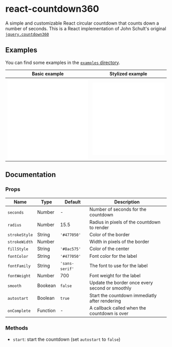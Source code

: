 # react-countdown360

A simple and customizable React circular countdown that counts down a number of seconds.
This is a React implementation of John Schult's original [`jquery.countdown360`](https://github.com/johnschult/jquery.countdown360)

## Examples

You can find some examples in the [`examples` directory](https://github.com/julienc91/react-countdown360/tree/master/examples).

| Basic example              | Stylized example              |
| -------------------------- |-------------------------------|
| ![Basic example][example1] | ![Stylized example][example2] |


[example1]: https://github.com/julienc91/react-countdown360/blob/master/doc/01_basic_countdown.gif "Baic example"
[example2]: https://github.com/julienc91/react-countdown360/blob/master/doc/02_stylized_countdown.gif "Stylized example"


## Documentation

### Props


| Name          | Type     | Default        | Description                                     |
|---------------|----------|----------------|-------------------------------------------------|
| `seconds`     | Number   | -              | Number of seconds for the countdown             |
| `radius`      | Number   | 15.5           | Radius in pixels of the countdown to render     |
| `strokeStyle` | String   | `'#477050'`    | Color of the border                             |
| `strokeWidth` | Number   |                | Width in pixels of the border                   |
| `fillStyle`   | String   | `'#8ac575'`    | Color of the center                             |
| `fontColor`   | String   | `'#477050'`    | Font color for the label                        |
| `fontFamily`  | String   | `'sans-serif'` | The font to use for the label                   |
| `fontWeight`  | Number   | 700            | Font weight for the label                       |
| `smooth`      | Bookean  | `false`        | Update the border once every second or smoothly |
| `autostart`   | Boolean  | `true`         | Start the countdown immediatly after rendering  |
| `onComplete`  | Function | -              | A callback called when the countdown is over    |

### Methods

* `start`: start the countdown (set `autostart` to `false`)
